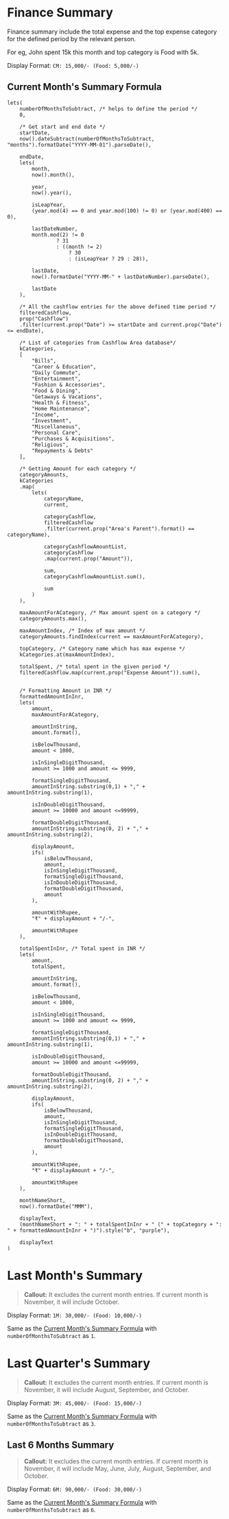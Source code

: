 # Finance Summary

Finance summary include the total expense and the top expense category for the defined period by the relevant person.

For eg, John spent 15k this month and top category is Food with 5k.

Display Format: `CM: 15,000/- (Food: 5,000/-)`

## Current Month's Summary Formula

```
lets(
    numberOfMonthsToSubtract, /* helps to define the period */
	0,

	/* Get start and end date */
	startDate,
	now().dateSubtract(numberOfMonthsToSubtract, "months").formatDate("YYYY-MM-01").parseDate(),

	endDate,
	lets(
		month,
		now().month(),

		year,
		now().year(),

		isLeapYear,
		(year.mod(4) == 0 and year.mod(100) != 0) or (year.mod(400) == 0),

		lastDateNumber,
		month.mod(2) != 0
				? 31
				: ((month != 2)
					? 30
					: (isLeapYear ? 29 : 28)),

		lastDate,
		now().formatDate("YYYY-MM-" + lastDateNumber).parseDate(),

		lastDate
	),

	/* All the cashflow entries for the above defined time period */
	filteredCashflow,
    prop("Cashflow")
	.filter(current.prop("Date") >= startDate and current.prop("Date") <= endDate),

	/* List of categories from Cashflow Area database*/
	kCategories,
	[
		"Bills",
        "Career & Education",
        "Daily Commute",
        "Entertainment",
        "Fashion & Accessories",
		"Food & Dining",
        "Getaways & Vacations",
        "Health & Fitness",
        "Home Maintenance",
        "Income",
        "Investment",
        "Miscellaneous",
        "Personal Care",
        "Purchases & Acquisitions",
		"Religious",
        "Repayments & Debts"
	],

	/* Getting Amount for each category */
	categoryAmounts,
	kCategories
	.map(
		lets(
			categoryName,
			current,

			categoryCashflow,
			filteredCashflow
			.filter(current.prop("Area's Parent").format() == categoryName),

			categoryCashflowAmountList,
			categoryCashflow
			.map(current.prop("Amount")),

			sum,
			categoryCashflowAmountList.sum(),

			sum
		)
	),

	maxAmountForACategory, /* Max amount spent on a category */
	categoryAmounts.max(),

	maxAmountIndex, /* Index of max amount */
	categoryAmounts.findIndex(current == maxAmountForACategory),

	topCategory, /* Category name which has max expense */
	kCategories.at(maxAmountIndex),

	totalSpent, /* total spent in the given period */
	filteredCashflow.map(current.prop("Expense Amount")).sum(),


	/* Formatting Amount in INR */
	formattedAmountInInr,
	lets(
		amount,
		maxAmountForACategory,

		amountInString,
		amount.format(),

		isBelowThousand,
		amount < 1000,

		isInSingleDigitThousand,
		amount >= 1000 and amount <= 9999,

		formatSingleDigitThousand,
		amountInString.substring(0,1) + "," + amountInString.substring(1),

		isInDoubleDigitThousand,
		amount >= 10000 and amount <=99999,

		formatDoubleDigitThousand,
		amountInString.substring(0, 2) + "," + amountInString.substring(2),

		displayAmount,
		ifs(
			isBelowThousand,
			amount,
			isInSingleDigitThousand,
			formatSingleDigitThousand,
			isInDoubleDigitThousand,
			formatDoubleDigitThousand,
			amount
		),

		amountWithRupee,
		"₹" + displayAmount + "/-",

		amountWithRupee
	),

	totalSpentInInr, /* Total spent in INR */
	lets(
		amount,
		totalSpent,

		amountInString,
		amount.format(),

		isBelowThousand,
		amount < 1000,

		isInSingleDigitThousand,
		amount >= 1000 and amount <= 9999,

		formatSingleDigitThousand,
		amountInString.substring(0,1) + "," + amountInString.substring(1),

		isInDoubleDigitThousand,
		amount >= 10000 and amount <=99999,

		formatDoubleDigitThousand,
		amountInString.substring(0, 2) + "," + amountInString.substring(2),

		displayAmount,
		ifs(
			isBelowThousand,
			amount,
			isInSingleDigitThousand,
			formatSingleDigitThousand,
			isInDoubleDigitThousand,
			formatDoubleDigitThousand,
			amount
		),

		amountWithRupee,
		"₹" + displayAmount + "/-",

		amountWithRupee
	),

	monthNameShort,
	now().formatDate("MMM"),

	displayText,
	(monthNameShort + ": " + totalSpentInInr + " (" + topCategory + ": " + formattedAmountInInr + ")").style("b", "purple"),

	displayText
)
```

# Last Month's Summary

> **Callout:** It excludes the current month entries.
> If current month is November, it will include October.

Display Format: `1M: 30,000/- (Food: 10,000/-)`

Same as the [Current Month's Summary Formula](#current-months-summary-formula) with `numberOfMonthsToSubtract` as `1`.

# Last Quarter's Summary

> **Callout:** It excludes the current month entries.
> If current month is November, it will include August, September, and October.

Display Format: `3M: 45,000/- (Food: 15,000/-)`

Same as the [Current Month's Summary Formula](#current-months-summary-formula) with `numberOfMonthsToSubtract` as `3`.

## Last 6 Months Summary

> **Callout:** It excludes the current month entries.
> If current month is November, it will include May, June, July, August, September, and October.

Display Format: `6M: 90,000/- (Food: 30,000/-)`

Same as the [Current Month's Summary Formula](#current-months-summary-formula) with `numberOfMonthsToSubtract` as `6`.
